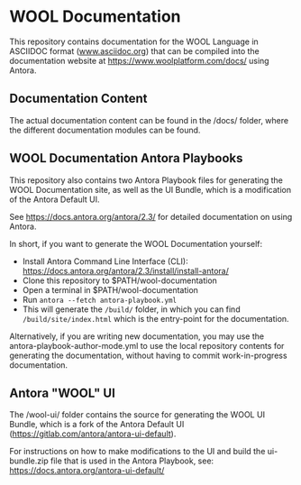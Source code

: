 # WOOL Documentation
This repository contains documentation for the WOOL Language in ASCIIDOC format (www.asciidoc.org) that can be compiled into the documentation website at https://www.woolplatform.com/docs/ using Antora.

## Documentation Content
The actual documentation content can be found in the /docs/ folder, where the different documentation modules can be found.


## WOOL Documentation Antora Playbooks
This repository also contains two Antora Playbook files for generating the WOOL Documentation site, as well as the UI Bundle, which is a modification of the Antora Default UI.

See https://docs.antora.org/antora/2.3/ for detailed documentation on using Antora.

In short, if you want to generate the WOOL Documentation yourself:

 - Install Antora Command Line Interface (CLI): https://docs.antora.org/antora/2.3/install/install-antora/
 - Clone this repository to $PATH/wool-documentation
 - Open a terminal in $PATH/wool-documentation
 - Run `antora --fetch antora-playbook.yml`
 - This will generate the `/build/` folder, in which you can find `/build/site/index.html` which is the entry-point for the documentation.

Alternatively, if you are writing new documentation, you may use the antora-playbook-author-mode.yml to use the local repository contents for generating the documentation, without having to commit work-in-progress documentation.

## Antora "WOOL" UI
The /wool-ui/ folder contains the source for generating the WOOL UI Bundle, which is a fork of the Antora Default UI (https://gitlab.com/antora/antora-ui-default).

For instructions on how to make modifications to the UI and build the ui-bundle.zip file that is used in the Antora Playbook, see: https://docs.antora.org/antora-ui-default/
